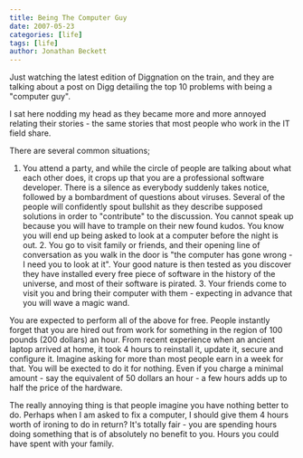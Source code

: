 ```yaml
---
title: Being The Computer Guy
date: 2007-05-23
categories: [life]
tags: [life]
author: Jonathan Beckett
---
```


Just watching the latest edition of Diggnation on the train, and they are talking about a post on Digg detailing the top 10 problems with being a "computer guy".

I sat here nodding my head as they became more and more annoyed relating their stories - the same stories that most people who work in the IT field share.

There are several common situations;

 1. You attend a party, and while the circle of people are talking about what     each other does, it crops up that you are a professional software developer.     There is a silence as everybody suddenly takes notice, followed by a     bombardment of questions about viruses. Several of the people will     confidently spout bullshit as they describe supposed solutions in order to     "contribute" to the discussion. You cannot speak up because you will have to     trample on their new found kudos. You know you will end up being asked to     look at a computer before the night is out.            2. You go to visit family or friends, and their opening line of conversation as     you walk in the door is "the computer has gone wrong - I need you to look at     it". Your good nature is then tested as you discover they have installed     every free piece of software in the history of the universe, and most of     their software is pirated.            3. Your friends come to visit you and bring their computer with them -     expecting in advance that you will wave a magic wand.          

You are expected to perform all of the above for free. People instantly forget that you are hired out from work for something in the region of 100 pounds (200 dollars) an hour. From recent experience when an ancient laptop arrived at home, it took 4 hours to reinstall it, update it, secure and configure it. Imagine asking for more than most people earn in a week for that. You will be exected to do it for nothing. Even if you charge a minimal amount - say the equivalent of 50 dollars an hour - a few hours adds up to half the price of the hardware.

The really annoying thing is that people imagine you have nothing better to do. Perhaps when I am asked to fix a computer, I should give them 4 hours worth of ironing to do in return? It's totally fair - you are spending hours doing something that is of absolutely no benefit to you. Hours you could have spent with your family.